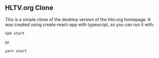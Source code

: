 ## HLTV.org Clone

This is a simple clone of the desktop version of the hltv.org homepage.
It was created using create-react-app with typescript, so you can run it with:
```
npm start
```
or
```
yarn start
```
